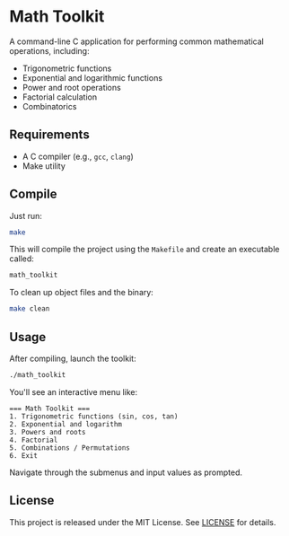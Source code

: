 # Math Toolkit

A command-line C application for performing common mathematical operations, including:

- Trigonometric functions
- Exponential and logarithmic functions
- Power and root operations
- Factorial calculation
- Combinatorics

## Requirements

- A C compiler (e.g., `gcc`, `clang`)
- Make utility

## Compile

Just run:

```bash
make
````

This will compile the project using the `Makefile` and create an executable called:

```bash
math_toolkit
```

To clean up object files and the binary:

```bash
make clean
```

## Usage

After compiling, launch the toolkit:

```bash
./math_toolkit
```

You'll see an interactive menu like:

```
=== Math Toolkit ===
1. Trigonometric functions (sin, cos, tan)
2. Exponential and logarithm
3. Powers and roots
4. Factorial
5. Combinations / Permutations
6. Exit
```

Navigate through the submenus and input values as prompted.

## License

This project is released under the MIT License. See [LICENSE](https://github.com/ofmiq/MathToolkit/blob/main/LICENSE) for details.